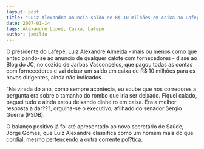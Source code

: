 ```yaml
---
layout: post
title: "Luiz Alexandre anuncia saldo de R$ 10 milhões em caixa no Lafepe"
date: 2007-01-14
tags: Alexandre Lopes, Caixa, Lafepe
author: jamildo
---
```

O presidente do Lafepe, Luiz Alexandre Almeida - mais ou menos como que antecipando-se ao an&uacute;ncio de qualquer calote com fornecedores - disse ao Blog do JC, no cozido de Jarbas Vasconcelos, que pagou todas as contas com fornecedores e vai deixar um saldo em caixa de R$ 10 milh&otilde;es para os novos dirigentes, ainda n&atilde;o indicados.

&ldquo;Na virada do ano, como sempre acontecia, eu soube que nos corredores a pergunta era sobre o tamanho do rombo que iria ser deixado. Fiquei calado, paguei tudo e ainda estou deixando dinheiro em caixa. Era a melhor resposta a dar???, orgulha-se o executivo, afilhado do senador S&eacute;rgio Guerra (PSDB).

O balan&ccedil;o positivo j&aacute; foi at&eacute; apresentado ao novo secret&aacute;rio de Sa&uacute;de, Jorge Gomes, que Luiz Alexandre classifica como um homem mais do que cordial, mesmo pertencendo a outra corrente pol?tica.